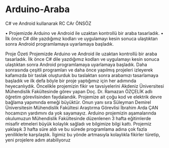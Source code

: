 # Arduino-Araba
C# ve Android kullanarak RC CAr
ÖNSÖZ


•	Projemizde Arduino ve Android ile uzaktan kontrollü bir araba tasarladık.
•	İlk önce C# dile yazdığımız kodları ve uygulamayı kesin sonuca ulaştıktan sonra Android programlamaya uyarlamaya başladık.

Proje Özeti 
Projemizde Arduino ve Android ile uzaktan kontrollü bir araba tasarladık.
İlk önce C# dile yazdığımız kodları ve uygulamayı kesin sonuca ulaştıktan sonra Android programlamaya uyarlamaya başladık.
Daha sonrasında çeşitli programları ve daha önce yapılmış projeleri izleyerek kafamızda bir taslak oluşturduk bu taslaktan sonra arabamızı tasarlamaya başladık ve ilk defa böyle bir proje yaptığımız için her adımında heyecanlıydık. Öncelikle projemizin fikir ve tavsiyelerini Akdeniz Üniversitesi Mühendislik Fakültesinde görev yapan Doç. Dr. Ramazan ÖZÇELİK adlı öğretim görevlisinden faydalandık. Projemize ait çoğu kod ve elektrik devre bağlama yapımında emeği büyüktür. Onun yanı sıra Süleyman Demirel Üniversitesin Mühendislik Fakültesi Araştırma Görevlisi İbrahim Arda ÇAN hocamızın yardımını da yok sayamayız. Arduino projemizin aşamalarında okulumuzun Mühendislik Fakültesinde düzenlenen 3 hafta eğitimlerde misafir etmeleri büyük kolaylık sağladı ve bilgimize bilgi kattı. Projemiz yaklaşık 3 hafta süre aldı ve bu sürede programlama adına çok fazla yeniliklerle karşılaştık. İlgimiz bu yönde artmasıyla kolaylıkla fikirler türetip, yeni projelere adım atabiliyoruz
